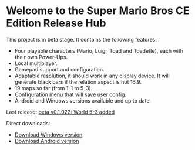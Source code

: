# Welcome to the Super Mario Bros CE Edition Release Hub

This project is in beta stage. It contains the following features:

- Four playable characters (Mario, Luigi, Toad and Toadette), each with their own Power-Ups.
- Local multiplayer.
- Gamepad support and configuration.
- Adaptable resolution, it should work in any display device. It will generate black bars if the relation aspect is not 16:9.
- 19 maps so far (from 1-1 to 5-3).
- Configuration menu that will save user config.
- Android and Windows versions available and up to date.

Last release: [beta v0.1.022: World 5-3 added](https://github.com/DlukKnight/Super-Mario-Bros-CE-Edition---Public-Releases/releases/tag/v0.1.022-beta)

Direct downloads:
- [Download Windows version](https://github.com/DlukKnight/Super-Mario-Bros-CE-Edition---Public-Releases/releases/download/v0.1.022-beta/Super.Mario.Bros.CE.Edition.Beta.-.Windows.zip)
- [Download Android version](https://github.com/DlukKnight/Super-Mario-Bros-CE-Edition---Public-Releases/releases/download/v0.1.022-beta/Super_Mario_Bros_CE_Edition.Main.apk)
